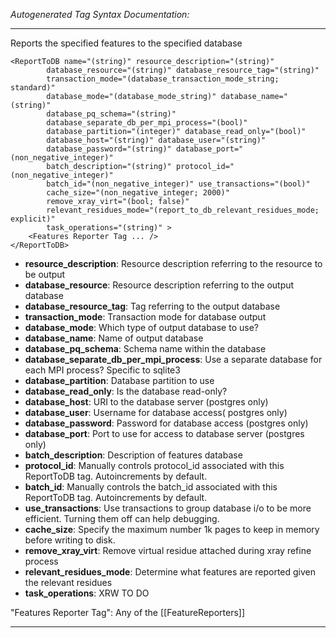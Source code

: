 _Autogenerated Tag Syntax Documentation:_

---
Reports the specified features to the specified database

```
<ReportToDB name="(string)" resource_description="(string)"
        database_resource="(string)" database_resource_tag="(string)"
        transaction_mode="(database_transaction_mode_string; standard)"
        database_mode="(database_mode_string)" database_name="(string)"
        database_pq_schema="(string)"
        database_separate_db_per_mpi_process="(bool)"
        database_partition="(integer)" database_read_only="(bool)"
        database_host="(string)" database_user="(string)"
        database_password="(string)" database_port="(non_negative_integer)"
        batch_description="(string)" protocol_id="(non_negative_integer)"
        batch_id="(non_negative_integer)" use_transactions="(bool)"
        cache_size="(non_negative_integer; 2000)"
        remove_xray_virt="(bool; false)"
        relevant_residues_mode="(report_to_db_relevant_residues_mode; explicit)"
        task_operations="(string)" >
    <Features Reporter Tag ... />
</ReportToDB>
```

-   **resource_description**: Resource description referring to the resource to be output
-   **database_resource**: Resource description referring to the output database
-   **database_resource_tag**: Tag referring to the output database
-   **transaction_mode**: Transaction mode for database output
-   **database_mode**: Which type of output database to use?
-   **database_name**: Name of output database
-   **database_pq_schema**: Schema name within the database
-   **database_separate_db_per_mpi_process**: Use a separate database for each MPI process? Specific to sqlite3
-   **database_partition**: Database partition to use
-   **database_read_only**: Is the database read-only?
-   **database_host**: URI to the database server (postgres only)
-   **database_user**: Username for database access( postgres only)
-   **database_password**: Password for database access (postgres only)
-   **database_port**: Port to use for access to database server (postgres only)
-   **batch_description**: Description of features database
-   **protocol_id**: Manually controls protocol_id associated with this ReportToDB tag. Autoincrements by default.
-   **batch_id**: Manually controls the batch_id associated with this ReportToDB tag. Autoincrements by default.
-   **use_transactions**: Use transactions to group database i/o to be more efficient. Turning them off can help debugging.
-   **cache_size**: Specify the maximum number 1k pages to keep in memory before writing to disk.
-   **remove_xray_virt**: Remove virtual residue attached during xray refine process
-   **relevant_residues_mode**: Determine what features are reported given the relevant residues
-   **task_operations**: XRW TO DO


"Features Reporter Tag": Any of the [[FeatureReporters]]

---
